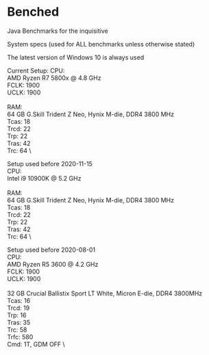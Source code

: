 # Benched
Java Benchmarks for the inquisitive

System specs (used for ALL benchmarks unless otherwise stated)

The latest version of Windows 10 is always used

Current Setup:
CPU: \
AMD Ryzen R7 5800x @ 4.8 GHz \
FCLK: 1900 \
UCLK: 1900 \
\
RAM: \
64 GB G.Skill Trident Z Neo, Hynix M-die, DDR4 3800 MHz \
Tcas: 18 \
Trcd: 22 \
Trp:  22 \
Tras: 42 \
Trc:  64 \

Setup used before 2020-11-15 \
CPU: \
Intel i9 10900K @ 5.2 GHz \
\
RAM: \
64 GB G.Skill Trident Z Neo, Hynix M-die, DDR4 3800 MHz \
Tcas: 18 \
Trcd: 22 \
Trp:  22 \
Tras: 42 \
Trc:  64 \


Setup used before 2020-08-01 \
CPU: \
AMD Ryzen R5 3600 @ 4.2 GHz \
FCLK: 1900 \
UCLK: 1900 \
\
32 GB Crucial Ballistix Sport LT White, Micron E-die, DDR4 3800MHz \
Tcas: 16 \
Trcd: 19 \
Trp:  16 \
Tras: 35 \
Trc:  58 \
Trfc: 580 \
Cmd:  1T, GDM OFF \


